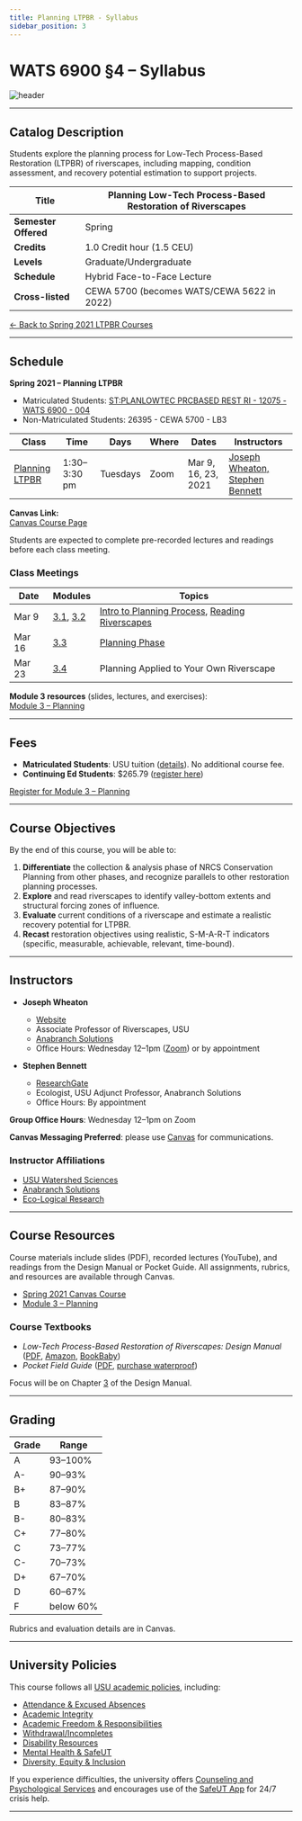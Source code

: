 ```yaml
---
title: Planning LTPBR - Syllabus
sidebar_position: 3
---
```


# WATS 6900 §4 – Syllabus

![header](/img/courses/WATS-5622_header_C.png)

---

## Catalog Description

Students explore the planning process for Low-Tech Process-Based Restoration (LTPBR) of riverscapes, including mapping, condition assessment, and recovery potential estimation to support projects.

| **Title** | Planning Low-Tech Process-Based Restoration of Riverscapes |
| --------- | ---------------------------------------------------------- |
| **Semester Offered** | Spring |
| **Credits** | 1.0 Credit hour (1.5 CEU) |
| **Levels** | Graduate/Undergraduate |
| **Schedule** | Hybrid Face-to-Face Lecture |
| **Cross-listed** | CEWA 5700 (becomes WATS/CEWA 5622 in 2022) |

[← Back to Spring 2021 LTPBR Courses](/workshops/2021/USU/)

---

## Schedule

**Spring 2021 – Planning LTPBR**

- Matriculated Students: [ST:PLANLOWTEC PRCBASED REST RI - 12075 - WATS 6900 - 004](https://ssb.banner.usu.edu/zprod/bwckschd.p_disp_detail_sched?term_in=202120&crn_in=12075)
- Non-Matriculated Students: 26395 - CEWA 5700 - LB3

| Class | Time | Days | Where | Dates | Instructors |
| ----- | ---- | ---- | ----- | ----- | ----------- |
| [Planning LTPBR](/workshops/2021/USU/WATS-5622/) | 1:30–3:30 pm | Tuesdays | Zoom | Mar 9, 16, 23, 2021 | [Joseph Wheaton, Stephen Bennett](/workshops/2020/SGI/#instruction-team) |

**Canvas Link:**  
[Canvas Course Page](https://usu.instructure.com/courses/618192)

Students are expected to complete pre-recorded lectures and readings before each class meeting.

### Class Meetings

| Date | Modules | Topics |
| ---- | ------- | ------ |
| Mar 9 | [3.1](https://usu.instructure.com/courses/618192/modules/732290), [3.2](https://usu.instructure.com/courses/618192/modules/732291) | [Intro to Planning Process](http://lowtechpbr.restoration.usu.edu/workshops/2020/SGI/Modules/module3#b-overview-of-planning--nrcs-conservation-planning-process), [Reading Riverscapes](http://lowtechpbr.restoration.usu.edu/workshops/2020/SGI/Modules/module3#c-valley-bottom-mapping--virtual-field-trip) |
| Mar 16 | [3.3](https://usu.instructure.com/courses/618192/modules/732292) | [Planning Phase](http://lowtechpbr.restoration.usu.edu/workshops/2020/SGI/Modules/module3#e-risk-assessment-condition-assessment--recovery-potential) |
| Mar 23 | [3.4](https://usu.instructure.com/courses/618192/modules/732293) | Planning Applied to Your Own Riverscape |

**Module 3 resources** (slides, lectures, and exercises):  
[Module 3 – Planning](/workshops/2020/SGI/Modules/module3)

---

## Fees

- **Matriculated Students**: USU tuition ([details](https://www.usu.edu/registrar/registration/payment/)). No additional course fee.  
- **Continuing Ed Students**: $265.79 ([register here](https://www.usu.edu/ais/ceu/register/?term=202120&crns=26395,26397,26398))

[Register for Module 3 – Planning](https://www.usu.edu/ais/ceu/register/?term=202120&crns=26395,26397,26398)

---

## Course Objectives

By the end of this course, you will be able to:

1. **Differentiate** the collection & analysis phase of NRCS Conservation Planning from other phases, and recognize parallels to other restoration planning processes.  
2. **Explore** and read riverscapes to identify valley-bottom extents and structural forcing zones of influence.  
3. **Evaluate** current conditions of a riverscape and estimate a realistic recovery potential for LTPBR.  
4. **Recast** restoration objectives using realistic, S-M-A-R-T indicators (specific, measurable, achievable, relevant, time-bound).

---

## Instructors

- **Joseph Wheaton**  
  - [Website](http://joewheaton.org)  
  - Associate Professor of Riverscapes, USU  
  - [Anabranch Solutions](https://www.anabranchsolutions.com/joe-wheaton.html)  
  - Office Hours: Wednesday 12–1pm ([Zoom](https://usu-edu.zoom.us/my/h20joe?pwd=eFNjSllqT3VDNTRoLzZ3Sk9IM1F6UT09)) or by appointment

- **Stephen Bennett**  
  - [ResearchGate](https://www.researchgate.net/profile/Stephen_Bennett8)  
  - Ecologist, USU Adjunct Professor, Anabranch Solutions  
  - Office Hours: By appointment

**Group Office Hours**: Wednesday 12–1pm on Zoom

**Canvas Messaging Preferred**: please use [Canvas](https://usu.instructure.com/courses/618192) for communications.

### Instructor Affiliations

- [USU Watershed Sciences](https://qcnr.usu.edu/wats/index)  
- [Anabranch Solutions](http://www.anabranchsolutions.com)  
- [Eco-Logical Research](https://www.eco-logical-research.com/)

---

## Course Resources

Course materials include slides (PDF), recorded lectures (YouTube), and readings from the Design Manual or Pocket Guide. All assignments, rubrics, and resources are available through Canvas.

- [Spring 2021 Canvas Course](https://usu.instructure.com/courses/618192)  
- [Module 3 – Planning](/workshops/2020/SGI/Modules/module3)

### Course Textbooks

- *Low-Tech Process-Based Restoration of Riverscapes: Design Manual* ([PDF](/manual), [Amazon](https://www.amazon.com/Low-Tech-Process-Based-Restoration-Riverscapes-Design/dp/1543972993/), [BookBaby](https://store.bookbaby.com/bookshop/book/index.aspx?bookURL=Low-Tech-Process-Based-Restoration-of-Riverscapes))  
- *Pocket Field Guide* ([PDF](/resources/pocket), [purchase waterproof](http://www.anabranchsolutions.com/store/p7/pocketguide.html))

Focus will be on Chapter [3](/manual/chap03) of the Design Manual.

---

## Grading

| Grade | Range |
| ----- | ----- |
| A     | 93–100% |
| A-    | 90–93% |
| B+    | 87–90% |
| B     | 83–87% |
| B-    | 80–83% |
| C+    | 77–80% |
| C     | 73–77% |
| C-    | 70–73% |
| D+    | 67–70% |
| D     | 60–67% |
| F     | below 60% |

Rubrics and evaluation details are in Canvas.

---

## University Policies

This course follows all [USU academic policies](http://www.usu.edu/provost/faculty-life/syllabus.cfm), including:

- [Attendance & Excused Absences](https://catalog.usu.edu/content.php?catoid=12&navoid=3160)  
- [Academic Integrity](https://studentconduct.usu.edu/studentcode/article6)  
- [Academic Freedom & Responsibilities](http://www.usu.edu/hr/files/uploads/Policies/403.pdf)  
- [Withdrawal/Incompletes](https://catalog.usu.edu/content.php?catoid=4&navoid=546)  
- [Disability Resources](http://www.usu.edu/drc/)  
- [Mental Health & SafeUT](https://counseling.usu.edu/)  
- [Diversity, Equity & Inclusion](https://www.usu.edu/provost/diversity/)

If you experience difficulties, the university offers [Counseling and Psychological Services](https://counseling.usu.edu/) and encourages use of the [SafeUT App](https://healthcare.utah.edu/uni/programs/safe-ut-smartphone-app) for 24/7 crisis help.

---
